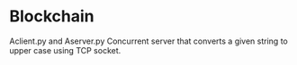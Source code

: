 # Blockchain

Aclient.py and Aserver.py
Concurrent server that converts a given string to upper case using TCP socket.
